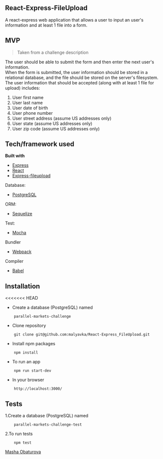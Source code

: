 ## React-Express-FileUpload
A react-express web application that allows a user to input an user's information and at least 1 file into a form.

## MVP
>Taken from a challenge description

The user should be able to submit the form and then enter the next user's information.  
When the form is submitted, the user information should be stored in a relational database, 
and the file should be stored on the server's filesystem. 
The user information that should be accepted (along with at least 1 file for upload) includes:
1. User first name
2. User last name
3. User date of birth
4. User phone number
5. User street address (assume US addresses only)
6. User state (assume US addresses only)
7. User zip code  (assume US addresses only)

## Tech/framework used

<b>Built with</b>
- [Express](https://expressjs.com/)
- [React](https://reactjs.org/)
- [Express-fileupload](https://www.npmjs.com/package/express-fileupload)

Database:
- [PostgreSQL](https://www.postgresql.org/)

ORM:
- [Sequelize](https://sequelize.org/)

Test:
- [Mocha](https://mochajs.org/)

Bundler
- [Webpack](https://webpack.js.org/)

Compiler
- [Babel](https://babeljs.io/)

## Installation
<<<<<<< HEAD
- Create a database (PostgreSQL) named
```$xslt
    parallel-markets-challenge
```
- Clone repository
```$xslt
    git clone git@github.com:malyavka/React-Express_FileUpload.git
```
- Install npm packages
```$xslt
    npm install
```
- To run an app
```$xslt
    npm run start-dev     
```
- In your browser
```$xslt
    http://localhost:3000/
```

## Tests
1.Create a database (PostgreSQL) named 
```$xslt
    parallel-markets-challenge-test
```
2.To run tests
```$xslt
    npm test
```


[Masha Obaturova](https://github.com/malyavka)
